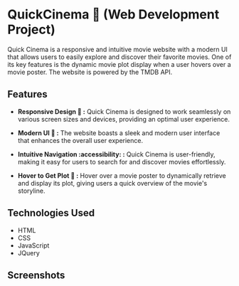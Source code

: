 # QuickCinema 🍿 (Web Development Project) 

Quick Cinema is a responsive and intuitive movie website with a modern UI that allows users to easily explore and discover their favorite movies. One of its key features is the dynamic movie plot display when a user hovers over a movie poster. The website is powered by the TMDB API.

## Features

- **Responsive Design 🎨 :** Quick Cinema is designed to work seamlessly on various screen sizes and devices, providing an optimal user experience.

- **Modern UI 📱 :** The website boasts a sleek and modern user interface that enhances the overall user experience.

- **Intuitive Navigation :accessibility: :** Quick Cinema is user-friendly, making it easy for users to search for and discover movies effortlessly.

- **Hover to Get Plot 🎥 :** Hover over a movie poster to dynamically retrieve and display its plot, giving users a quick overview of the movie's storyline.

## Technologies Used

<ul>
  <li>HTML</li>
  <li>CSS</li>
  <li>JavaScript</li>
  <li>JQuery</li>
</ul>

## Screenshots
